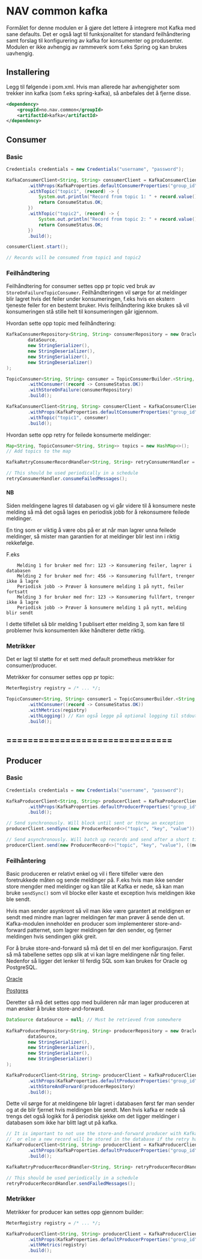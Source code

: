 # NAV common kafka

Formålet for denne modulen er å gjøre det lettere å integrere mot Kafka med sane defaults.
Det er også lagt til funksjonalitet for standard feilhåndtering samt forslag til konfigurering av kafka for konsumenter og produsenter.
Modulen er ikke avhengig av rammeverk som f.eks Spring og kan brukes uavhengig.

## Installering

Legg til følgende i pom.xml. Hvis man allerede har avhengigheter som trekker inn kafka (som f.eks spring-kafka), så anbefales det å fjerne disse.
```xml
<dependency>
    <groupId>no.nav.common</groupId>
    <artifactId>kafka</artifactId>
</dependency>
```

## Consumer

### Basic

```java
Credentials credentials = new Credentials("username", "password");

KafkaConsumerClient<String, String> consumerClient = KafkaConsumerClientBuilder.<String, String>builder()
        .withProps(KafkaProperties.defaultConsumerProperties("group_id", "broker_url", credentials))
        .withTopic("topic1", (record) -> {
            System.out.println("Record from topic 1: " + record.value());
            return ConsumeStatus.OK;
        })
        .withTopic("topic2", (record) -> {
            System.out.println("Record from topic 2: " + record.value());
            return ConsumeStatus.OK;
        })
        .build();

consumerClient.start();

// Records will be consumed from topic1 and topic2
```

### Feilhåndtering

Feilhåndtering for consumer settes opp pr topic ved bruk av `StoreOnFailureTopicConsumer`. 
Feilhåndteringen vil sørge for at meldinger blir lagret hvis det feiler under konsumeringen, f.eks hvis en ekstern tjeneste feiler for en bestemt bruker.
Hvis feilhåndtering ikke brukes så vil konsumeringen stå stille helt til konsumeringen går igjennom.

Hvordan sette opp topic med feilhåndtering:
```java
KafkaConsumerRepository<String, String> consumerRepository = new OracleConsumerRepository<>(
        dataSource,
        new StringSerializer(),
        new StringDeserializer(),
        new StringSerializer(),
        new StringDeserializer()
);

TopicConsumer<String, String> consumer = TopicConsumerBuilder.<String, String>builder()
        .withConsumer((record -> ConsumeStatus.OK))
        .withStoreOnFailure(consumerRepository)
        .build();

KafkaConsumerClient<String, String> consumerClient = KafkaConsumerClientBuilder.<String, String>builder()
        .withProps(KafkaProperties.defaultConsumerProperties("group_id", "broker_url", credentials))
        .withTopic("topic1", consumer)
        .build();
```

Hvordan sette opp retry for feilede konsumerte meldinger:
```java
Map<String, TopicConsumer<String, String>> topics = new HashMap<>();
// Add topics to the map

KafkaRetryConsumerRecordHandler<String, String> retryConsumerHandler = new KafkaRetryConsumerRecordHandler<>(topics, consumerRepository);

// This should be used periodically in a schedule
retryConsumerHandler.consumeFailedMessages();
```

#### NB

Siden meldingene lagres til databasen og vi går videre til å konsumere neste melding så må det også lages en periodisk jobb for å rekonsumere feilede meldinger.

En ting som er viktig å være obs på er at når man lagrer unna feilede meldinger, så mister man garantien for at meldinger blir lest inn i riktig rekkefølge.

F.eks 
```
    Melding 1 for bruker med fnr: 123 -> Konsumering feiler, lagrer i databasen
    Melding 2 for bruker med fnr: 456 -> Konsumering fullført, trenger ikke å lagre
    Periodisk jobb -> Prøver å konsumere melding 1 på nytt, feiler fortsatt
    Melding 3 for bruker med fnr: 123 -> Konsumering fullført, trenger ikke å lagre
    Periodisk jobb -> Prøver å konsumere melding 1 på nytt, melding blir sendt
```

I dette tilfellet så blir melding 1 publisert etter melding 3, som kan føre til problemer hvis konsumenten ikke håndterer dette riktig.

### Metrikker

Det er lagt til støtte for et sett med default prometheus metrikker for consumer/producer.

Metrikker for consumer settes opp pr topic:
```java
MeterRegistry registry = /* ... */;

TopicConsumer<String, String> consumer1 = TopicConsumerBuilder.<String, String>builder()
        .withConsumer((record -> ConsumeStatus.OK))
        .withMetrics(registry)
        .withLogging() // Kan også legge på optional logging til stdout
        .build();
```


## ===============================


## Producer

### Basic

```java
Credentials credentials = new Credentials("username", "password");

KafkaProducerClient<String, String> producerClient = KafkaProducerClientBuilder.<String, String>builder()
        .withProps(KafkaProperties.defaultProducerProperties("group_id", "broker_url", credentials))
        .build();

// Send synchronously. Will block until sent or throw an exception
producerClient.sendSync(new ProducerRecord<>("topic", "key", "value"));

// Send asynchronously. Will batch up records and send after a short time has passed. Callback is triggered for both failure and success
producerClient.send(new ProducerRecord<>("topic", "key", "value"), ((metadata, exception) -> { /* ... */ }));
```

### Feilhåntering

Basic produceren er relativt enkel og vil i flere tilfeller være den foretrukkede måten og sende meldinger på.
F.eks hvis man ikke sender store mengder med meldinger og kan tåle at Kafka er nede, så kan man bruke `sendSync()`
som vil blocke eller kaste et exception hvis meldingen ikke ble sendt.

Hvis man sender asynkront så vil man ikke være garantert at meldignen er sendt med mindre man lagrer meldingen før man prøver å sende den ut.
Kafka-modulen inneholder en producer som implementerer store-and-forward patternet, som lagrer meldingen før den sender, og fjerner meldingen hvis sendingen gikk greit.

For å bruke store-and-forward så må det til en del mer konfigurasjon. Først så må tabellene settes opp slik at vi kan lagre meldingene når ting feiler.
Nedenfor så ligger det lenker til ferdig SQL som kan brukes for Oracle og PostgreSQL.

[Oracle](src/test/resources/kafka-producer-record-oracle.sql)

[Postgres](src/test/resources/kafka-producer-record-postgres.sql)

Deretter så må det settes opp med builderen når man lager produceren at man ønsker å bruke store-and-forward.

```java
DataSource dataSource = null; // Must be retrieved from somewhere
        
KafkaProducerRepository<String, String> producerRepository = new OracleProducerRepository<>(
        dataSource,
        new StringSerializer(),
        new StringDeserializer(),
        new StringSerializer(),
        new StringDeserializer()
);

KafkaProducerClient<String, String> producerClient = KafkaProducerClientBuilder.<String, String>builder()
        .withProps(KafkaProperties.defaultProducerProperties("group_id", "broker_url", credentials))
        .withStoreAndForward(producerRepository)
        .build();
```

Dette vil sørge for at meldingene blir lagret i databasen først før man sender og at de blir fjernet hvis meldingen ble sendt.
Men hvis kafka er nede så trengs det også logikk for å periodisk sjekke om det ligger meldinger i databasen som ikke har blitt lagt ut på kafka.

```java
// It is important to not use the store-and-forward producer with KafkaRetryProducerRecordHandler, 
//  or else a new record will be stored in the database if the retry handler fails to send a record
KafkaProducerClient<String, String> producerClient = KafkaProducerClientBuilder.<String, String>builder()
        .withProps(KafkaProperties.defaultProducerProperties("group_id", "broker_url", credentials))
        .build();

KafkaRetryProducerRecordHandler<String, String> retryProducerRecordHandler = new KafkaRetryProducerRecordHandler<>(List.of("topic1"), producerRepository, producerClient);

// This should be used periodically in a schedule
retryProducerRecordHandler.sendFailedMessages();
```
### Metrikker

Metrikker for producer kan settes opp gjennom builder:
```java
MeterRegistry registry = /* ... */;

KafkaProducerClient<String, String> producerClient = KafkaProducerClientBuilder.<String, String>builder()
        .withProps(KafkaProperties.defaultProducerProperties("group_id", "broker_url", credentials))
        .withMetrics(registry)
        .build();
```
